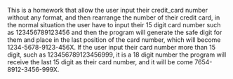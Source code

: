 This is a homework that allow the user input their credit_card number without any format,
and then rearrange the number of their credit card, 
in the normal situation the user have to input their 15 digit card number such as 123456789123456 
and then the program will generate the safe digit for them and place in the last position of the card number,
which will become 1234-5678-9123-456X.
If the user input their card number more than 15 digit, such as 123456789123456999,
it is a 18 digit number the program will receive the last 15 digit as their card number,
and it will be come 7654-8912-3456-999X.
